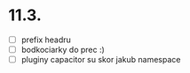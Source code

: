 # 11.3.
- [ ] prefix headru
- [ ] bodkociarky do prec :)
- [ ] pluginy capacitor su skor jakub namespace
